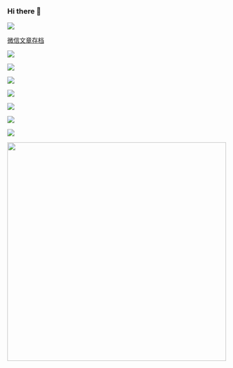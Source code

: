 ### Hi there 👋

<!--
**nanbowaner/nanbowaner** is a ✨ _special_ ✨ repository because its `README.md` (this file) appears on your GitHub profile.

Here are some ideas to get you started:

- 🔭 I’m currently working on ...
- 🌱 I’m currently learning ...
- 👯 I’m looking to collaborate on ...
- 🤔 I’m looking for help with ...
- 💬 Ask me about ...
- 📫 How to reach me: ...
- 😄 Pronouns: ...
- ⚡ Fun fact: ...
-->

![](https://github-readme-stats.vercel.app/api?username=nanbowaner&theme=dark)  

[微信文章存档](https://github.com/nanbowaner/duty-machine/issues?q=is%3Aissue+is%3Aclosed)





![](https://img.shields.io/website?down_message=offline&label=cmx&up_message=online&url=https%3A%2F%2Fm.cmx.im)

![](https://img.shields.io/website?down_message=offline&label=inoreader&up_message=online&url=https%3A%2F%2Fwww.inoreader.com)

![](https://img.shields.io/website?down_message=offline&label=archive.ph&up_message=online&url=https%3A%2F%2Farchive.ph%2F)

![](https://img.shields.io/website?down_message=offline&label=cloud.disroot&up_message=online&url=https%3A%2F%2Fcloud.disroot.org%2F)

![](https://img.shields.io/website?down_message=offline&label=bgm.tv&up_message=online&url=https%3A%2F%2Fbgm.tv%2F)   

![](https://img.shields.io/website?down_message=offline&label=ddrk&up_message=online&url=https%3A%2F%2Fddrk.me) 

![](https://img.shields.io/website?down_message=offline&label=broken&up_message=online&url=https%3A%2F%2Fthissitedoesnotexist.koj.co)


  
  
  
  
  
  


<img src="https://bingpic.wd-api.com/latest.jpeg" width="500">
